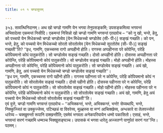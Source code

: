 ```yaml
---
title: ०१ १ चण्डसुत्तम्

---
```


३५३. सावत्थिनिदानम्। अथ खो चण्डो गामणि येन भगवा तेनुपसङ्कमि; उपसङ्कमित्वा भगवन्तं अभिवादेत्वा एकमन्तं निसीदि। एकमन्तं निसिन्नो खो चण्डो गामणि भगवन्तं एतदवोच – ‘‘को नु खो, भन्ते, हेतु, को पच्चयो येन मिधेकच्चो चण्डो चण्डोत्वेव [येन मिधेकच्चो चण्डोतेव (सी॰ पी॰)] सङ्खं गच्छति। को पन, भन्ते, हेतु, को पच्चयो येन मिधेकच्चो सोरतो सोरतोत्वेव [येन मिधेकच्चो सुरतोतेव (सी॰ पी॰)] सङ्खं गच्छती’’ति? ‘‘इध, गामणि, एकच्चस्स रागो अप्पहीनो होति। रागस्स अप्पहीनत्ता परे कोपेन्ति, परेहि कोपियमानो कोपं पातुकरोति। सो चण्डोत्वेव सङ्खं गच्छति। दोसो अप्पहीनो होति। दोसस्स अप्पहीनत्ता परे कोपेन्ति, परेहि कोपियमानो कोपं पातुकरोति। सो चण्डोत्वेव सङ्खं गच्छति। मोहो अप्पहीनो होति। मोहस्स अप्पहीनत्ता परे कोपेन्ति, परेहि कोपियमानो कोपं पातुकरोति। सो चण्डोत्वेव सङ्खं गच्छति। अयं खो, गामणि, हेतु, अयं पच्चयो येन मिधेकच्चो चण्डो चण्डोत्वेव सङ्खं गच्छति’’।  
‘‘इध पन, गामणि, एकच्चस्स रागो पहीनो होति। रागस्स पहीनत्ता परे न कोपेन्ति, परेहि कोपियमानो कोपं न पातुकरोति। सो सोरतोत्वेव सङ्खं गच्छति। दोसो पहीनो होति। दोसस्स पहीनत्ता परे न कोपेन्ति, परेहि कोपियमानो कोपं न पातुकरोति। सो सोरतोत्वेव सङ्खं गच्छति। मोहो पहीनो होति। मोहस्स पहीनत्ता परे न कोपेन्ति, परेहि कोपियमानो कोपं न पातुकरोति। सो सोरतोत्वेव सङ्खं गच्छति। अयं खो, गामणि, हेतु अयं पच्चयो येन मिधेकच्चो सोरतो सोरतोत्वेव सङ्खं गच्छती’’ति।  
एवं वुत्ते, चण्डो गामणि भगवन्तं एतदवोच – ‘‘अभिक्कन्तं, भन्ते, अभिक्कन्तं, भन्ते! सेय्यथापि, भन्ते, निक्कुज्जितं वा उक्कुज्जेय्य, पटिच्छन्नं वा विवरेय्य, मूळ्हस्स वा मग्गं आचिक्खेय्य, अन्धकारे वा तेलपज्जोतं धारेय्य – चक्खुमन्तो रूपानि दक्खन्तीति; एवमेवं भगवता अनेकपरियायेन धम्मो पकासितो। एसाहं, भन्ते, भगवन्तं सरणं गच्छामि धम्मञ्च भिक्खुसङ्घञ्च। उपासकं मं भगवा धारेतु अज्जतग्गे पाणुपेतं सरणं गत’’न्ति। पठमम्।  

